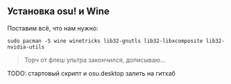 ## Установка osu! и Wine

Поставим всё, что нам нужно:

`sudo pacman -S wine winetricks lib32-gnutls lib32-libxcomposite lib32-nvidia-utils`

>Торч от флеш ультра закончился, дописываю...



TODO: стартовый скрипт и osu.desktop залить на гитхаб
